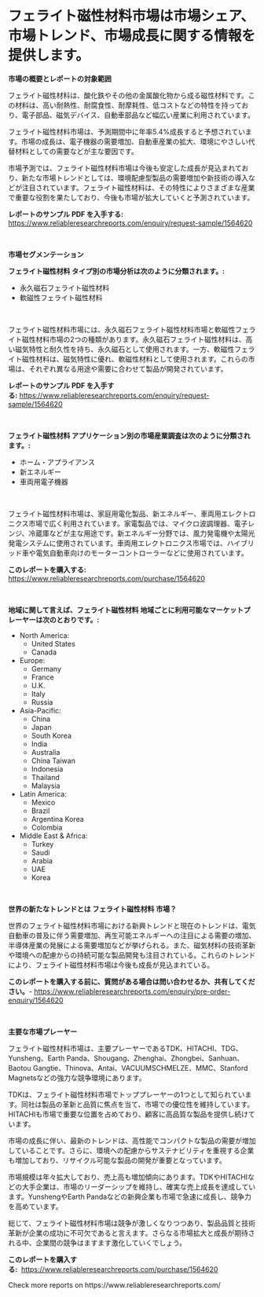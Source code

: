<p><h1>フェライト磁性材料市場は市場シェア、市場トレンド、市場成長に関する情報を提供します。</h1></p><p><strong>市場の概要とレポートの対象範囲</strong></p>
<p><p>フェライト磁性材料は、酸化鉄やその他の金属酸化物から成る磁性材料です。この材料は、高い耐熱性、耐腐食性、耐摩耗性、低コストなどの特性を持っており、電子部品、磁気デバイス、自動車部品など幅広い産業に利用されています。</p><p>フェライト磁性材料市場は、予測期間中に年率5.4%成長すると予想されています。市場の成長は、電子機器の需要増加、自動車産業の拡大、環境にやさしい代替材料としての需要などが主な要因です。</p><p>市場予測では、フェライト磁性材料市場は今後も安定した成長が見込まれており、新たな市場トレンドとしては、環境配慮型製品の需要増加や新技術の導入などが注目されています。フェライト磁性材料は、その特性によりさまざまな産業で重要な役割を果たしており、今後も市場が拡大していくと予測されています。</p></p>
<p><strong>レポートのサンプル PDF を入手する:</strong> <a href="https://www.reliableresearchreports.com/enquiry/request-sample/1564620">https://www.reliableresearchreports.com/enquiry/request-sample/1564620</a></p>
<p>&nbsp;</p>
<p><strong>市場セグメンテーション</strong></p>
<p><strong>フェライト磁性材料 タイプ別の市場分析は次のように分類されます。:</strong></p>
<p><ul><li>永久磁石フェライト磁性材料</li><li>軟磁性フェライト磁性材料</li></ul></p>
<p>&nbsp;</p>
<p><p>フェライト磁性材料市場には、永久磁石フェライト磁性材料市場と軟磁性フェライト磁性材料市場の2つの種類があります。永久磁石フェライト磁性材料は、高い磁気特性と耐久性を持ち、永久磁石として使用されます。一方、軟磁性フェライト磁性材料は、磁気特性に優れ、軟磁性材料として使用されます。これらの市場は、それぞれ異なる用途や需要に合わせて製品が開発されています。</p></p>
<p><strong>レポートのサンプル PDF を入手する:</strong>&nbsp;<a href="https://www.reliableresearchreports.com/enquiry/request-sample/1564620">https://www.reliableresearchreports.com/enquiry/request-sample/1564620</a></p>
<p>&nbsp;</p>
<p><strong> フェライト磁性材料 アプリケーション別の市場産業調査は次のように分類されます。:</strong></p>
<p><ul><li>ホーム・アプライアンス</li><li>新エネルギー</li><li>車両用電子機器</li></ul></p>
<p>&nbsp;</p>
<p><p>フェライト磁性材料市場は、家庭用電化製品、新エネルギー、車両用エレクトロニクス市場で広く利用されています。家電製品では、マイクロ波調理器、電子レンジ、冷蔵庫などが主な用途です。新エネルギー分野では、風力発電機や太陽光発電システムに使用されています。車両用エレクトロニクス市場では、ハイブリッド車や電気自動車向けのモーターコントローラーなどに使用されています。</p></p>
<p><strong>このレポートを購入する:</strong>&nbsp; <a href="https://www.reliableresearchreports.com/purchase/1564620">https://www.reliableresearchreports.com/purchase/1564620</a></p>
<p>&nbsp;</p>
<p><strong>地域に関して言えば、フェライト磁性材料 地域ごとに利用可能なマーケットプレーヤーは次のとおりです。:</strong></p>
<p><ul>
    <li>
        North America:
        <ul>
            <li>United States</li>
            <li>Canada</li>
        </ul>
    </li>
    <li>
        Europe:
        <ul>
            <li>Germany</li>
            <li>France</li>
            <li>U.K.</li>
            <li>Italy</li>
            <li>Russia</li>
        </ul>
    </li>
    <li>
        Asia-Pacific:
        <ul>
            <li>China</li>
            <li>Japan</li>
            <li>South Korea</li>
            <li>India</li>
            <li>Australia</li>
            <li>China Taiwan</li>
            <li>Indonesia</li>
            <li>Thailand</li>
            <li>Malaysia</li>
        </ul>
    </li>
    <li>
        Latin America:
        <ul>
            <li>Mexico</li>
            <li>Brazil</li>
            <li>Argentina Korea</li>
            <li>Colombia</li>
        </ul>
    </li>
    <li>
        Middle East & Africa:
        <ul>
            <li>Turkey</li>
            <li>Saudi</li>
            <li>Arabia</li>
            <li>UAE</li>
            <li>Korea</li>
        </ul>
    </li>
    </ul></p>
<p>&nbsp;</p>
<p><strong>世界の新たなトレンドとは フェライト磁性材料 市場？</strong></p>
<p><p>世界のフェライト磁性材料市場における新興トレンドと現在のトレンドは、電気自動車の普及に伴う需要増加、再生可能エネルギーへの注目による需要の増加、半導体産業の発展による需要増加などが挙げられる。また、磁気材料の技術革新や環境への配慮からの持続可能な製品開発も注目されている。これらのトレンドにより、フェライト磁性材料市場は今後も成長が見込まれている。</p></p>
<p><strong>このレポートを購入する前に、質問がある場合は問い合わせるか、共有してください。</strong>- <a href="https://www.reliableresearchreports.com/enquiry/pre-order-enquiry/1564620">https://www.reliableresearchreports.com/enquiry/pre-order-enquiry/1564620</a></p>
<p>&nbsp;</p>
<p><strong>主要な市場プレーヤー</strong></p>
<p><p>フェライト磁性材料市場は、主要プレーヤーであるTDK、HITACHI、TDG、Yunsheng、Earth Panda、Shougang、Zhenghai、Zhongbei、Sanhuan、Baotou Gangtie、Thinova、Antai、VACUUMSCHMELZE、MMC、Stanford Magnetsなどの強力な競争環境にあります。</p><p>TDKは、フェライト磁性材料市場でトッププレーヤーの1つとして知られています。同社は製品の革新と品質に焦点を当て、市場での優位性を維持しています。HITACHIも市場で重要な位置を占めており、顧客に高品質な製品を提供し続けています。</p><p>市場の成長に伴い、最新のトレンドは、高性能でコンパクトな製品の需要が増加していることです。さらに、環境への配慮からサステナビリティを重視する企業も増加しており、リサイクル可能な製品の開発が重要となっています。</p><p>市場規模は年々拡大しており、売上高も増加傾向にあります。TDKやHITACHIなどの大手企業は、市場のリーダーシップを維持し、確実な売上成長を達成しています。YunshengやEarth Pandaなどの新興企業も市場で急速に成長し、競争力を高めています。</p><p>総じて、フェライト磁性材料市場は競争が激しくなりつつあり、製品品質と技術革新が企業の成功に不可欠であると言えます。さらなる市場拡大と成長が期待される中、企業間の競争はますます激化していくでしょう。</p></p>
<p><strong>このレポートを購入する:</strong>&nbsp;&nbsp;<a href="https://www.reliableresearchreports.com/purchase/1564620">https://www.reliableresearchreports.com/purchase/1564620</a></p>
<p>Check more reports on https://www.reliableresearchreports.com/</p>